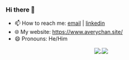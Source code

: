 ### Hi there 👋

<!-- **Avery2/Avery2** is a ✨ _special_ ✨ repository because its `README.md` (this file) appears on your GitHub profile.

Here are some ideas to get you started: -->

- 📫 How to reach me: [email](mailto:justinaverychan@gmail.com) | [linkedin](https://www.linkedin.com/in/avery2/)
- 🌐 My website: https://www.averychan.site/
- 😄 Pronouns: He/Him
<!-- - 🔭 I’m currently working on ... -->
<!-- - 🌱 I’m currently learning ... -->
<!-- - 👯 I’m looking to collaborate on ... -->
<!-- - 🤔 I’m looking for help with ... -->
<!-- - 💬 Ask me about ... -->
<!-- - ⚡ Fun fact: ... -->

<!-- [![GitHub stats](https://github-readme-stats.vercel.app/api?username=avery2&count_private=true&show_icons=true&hide=contribs,stars)](https://www.averychan.site/) -->
<!-- [![Top Langs](https://github-readme-stats.vercel.app/api/top-langs/?username=avery2&layout=compact)](https://www.averychan.site/) -->

<div align="center">
  <a href="https://www.averychan.site/" target="__blank">
    <img align="center" src="https://github-readme-stats.vercel.app/api?username=avery2&count_private=true&show_icons=true&hide=contribs,stars" />
  </a>
  <a href="https://www.averychan.site/" target="__blank">
    <img align="center" src="https://github-readme-stats.vercel.app/api/top-langs/?username=avery2&layout=compact" />
  </a>
</div>
